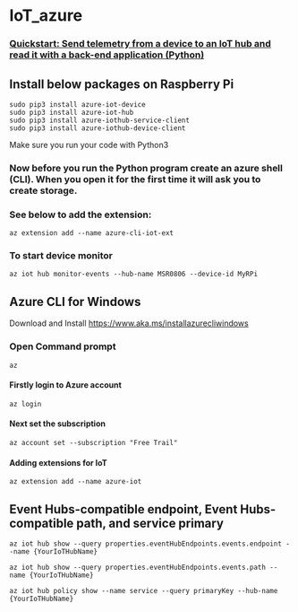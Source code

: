 # IoT_azure

### [Quickstart: Send telemetry from a device to an IoT hub and read it with a back-end application (Python)](https://docs.microsoft.com/en-us/azure/iot-hub/quickstart-send-telemetry-python)


## Install below packages on Raspberry Pi
`sudo pip3 install azure-iot-device`</br>
`sudo pip3 install azure-iot-hub`</br>
`sudo pip3 install azure-iothub-service-client`</br>
`sudo pip3 install azure-iothub-device-client`</br>


Make sure you run your code with Python3

### Now before you run the Python program create an azure shell (CLI). When you open it for the first time it will ask you to create storage.
 
### See below to add the extension:

`az extension add --name azure-cli-iot-ext`</br>

### To start device monitor
`az iot hub monitor-events --hub-name MSR0806 --device-id MyRPi`

## Azure CLI for Windows
Download and Install
https://www.aka.ms/installazurecliwindows

### Open Command prompt
`az`</br>
#### Firstly login to Azure account
`az login`
#### Next set the subscription
`az account set --subscription "Free Trail"`</br>
#### Adding extensions for IoT
`az extension add --name azure-iot`</br>

## Event Hubs-compatible endpoint, Event Hubs-compatible path, and service primary
`az iot hub show --query properties.eventHubEndpoints.events.endpoint --name {YourIoTHubName}`</br>

`az iot hub show --query properties.eventHubEndpoints.events.path --name {YourIoTHubName}`</br>

`az iot hub policy show --name service --query primaryKey --hub-name {YourIoTHubName}`</br>
